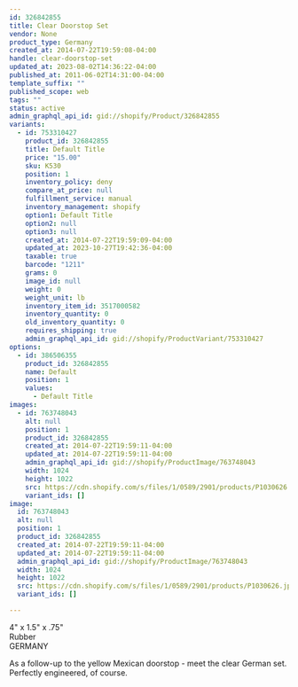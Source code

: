 ```yaml
---
id: 326842855
title: Clear Doorstop Set
vendor: None
product_type: Germany
created_at: 2014-07-22T19:59:08-04:00
handle: clear-doorstop-set
updated_at: 2023-08-02T14:36:22-04:00
published_at: 2011-06-02T14:31:00-04:00
template_suffix: ""
published_scope: web
tags: ""
status: active
admin_graphql_api_id: gid://shopify/Product/326842855
variants:
  - id: 753310427
    product_id: 326842855
    title: Default Title
    price: "15.00"
    sku: K530
    position: 1
    inventory_policy: deny
    compare_at_price: null
    fulfillment_service: manual
    inventory_management: shopify
    option1: Default Title
    option2: null
    option3: null
    created_at: 2014-07-22T19:59:09-04:00
    updated_at: 2023-10-27T19:42:36-04:00
    taxable: true
    barcode: "1211"
    grams: 0
    image_id: null
    weight: 0
    weight_unit: lb
    inventory_item_id: 3517000582
    inventory_quantity: 0
    old_inventory_quantity: 0
    requires_shipping: true
    admin_graphql_api_id: gid://shopify/ProductVariant/753310427
options:
  - id: 386506355
    product_id: 326842855
    name: Default
    position: 1
    values:
      - Default Title
images:
  - id: 763748043
    alt: null
    position: 1
    product_id: 326842855
    created_at: 2014-07-22T19:59:11-04:00
    updated_at: 2014-07-22T19:59:11-04:00
    admin_graphql_api_id: gid://shopify/ProductImage/763748043
    width: 1024
    height: 1022
    src: https://cdn.shopify.com/s/files/1/0589/2901/products/P1030626.jpeg?v=1406073551
    variant_ids: []
image:
  id: 763748043
  alt: null
  position: 1
  product_id: 326842855
  created_at: 2014-07-22T19:59:11-04:00
  updated_at: 2014-07-22T19:59:11-04:00
  admin_graphql_api_id: gid://shopify/ProductImage/763748043
  width: 1024
  height: 1022
  src: https://cdn.shopify.com/s/files/1/0589/2901/products/P1030626.jpeg?v=1406073551
  variant_ids: []

---
```


4" x 1.5" x .75"  
Rubber  
GERMANY

As a follow-up to the yellow Mexican doorstop \- meet the clear German set. Perfectly engineered, of course.